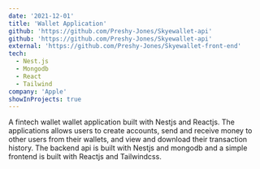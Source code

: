 ```yaml
---
date: '2021-12-01'
title: 'Wallet Application'
github: 'https://github.com/Preshy-Jones/Skyewallet-api'
github: 'https://github.com/Preshy-Jones/Skyewallet-api'
external: 'https://github.com/Preshy-Jones/Skyewallet-front-end'
tech:
  - Nest.js
  - Mongodb
  - React
  - Tailwind
company: 'Apple'
showInProjects: true
---
```


A fintech wallet wallet application built with Nestjs and Reactjs. The applications allows users to create accounts, send and receive money to other users from their wallets, and view and download their transaction history. The backend api is built with Nestjs and mongodb and a simple frontend is built with Reactjs and Tailwindcss.

